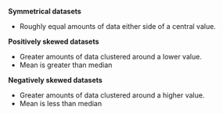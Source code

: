 **Symmetrical datasets**
- Roughly equal amounts of data either side of a central value.

**Positively skewed datasets**
- Greater amounts of data clustered around a lower value.
- Mean is greater than median

**Negatively skewed datasets**
- Greater amounts of data clustered around a higher value.
- Mean is less than median
